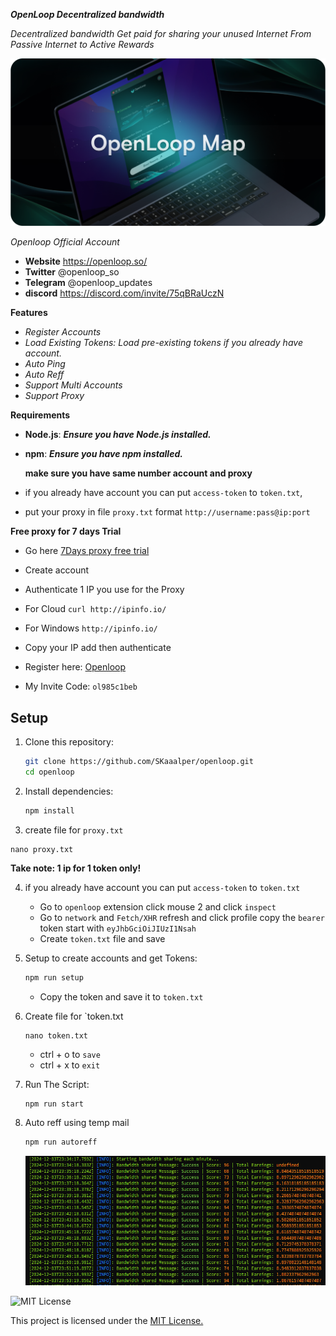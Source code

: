 ***OpenLoop Decentralized bandwidth***

*Decentralized bandwidth Get paid for sharing your unused Internet From Passive Internet to Active Rewards*

![Banner](https://github.com/SKaaalper/Openloop-node/blob/SKaaalper-patch-1/OpenLoopMap.DdU9p2P0.png)


*Openloop Official Account*

- **Website** https://openloop.so/
- **Twitter** @openloop_so
- **Telegram** @openloop_updates
- **discord** https://discord.com/invite/75qBRaUczN


**Features**

- *Register Accounts*
- *Load Existing Tokens: Load pre-existing tokens if you already have account.*
- *Auto Ping*
- *Auto Reff*
- *Support Multi Accounts*
- *Support Proxy*


**Requirements**

- **Node.js**: ***Ensure you have Node.js installed.***
- **npm**: ***Ensure you have npm installed.***


  **make sure you have same number account and proxy**


- if you already have account you can put `access-token` to `token.txt`,

- put your proxy in file `proxy.txt` format `http://username:pass@ip:port`


**Free proxy for 7 days Trial**

- Go here [7Days proxy free trial](https://dashboard.proxyscrape.com/v2/services/premium/ip-authentication/d0a61512-5605-46df-8653-7e7a3d26c830)
- Create account
- Authenticate 1 IP you use for the Proxy
- For Cloud `curl http://ipinfo.io/`
- For Windows `http://ipinfo.io/`
- Copy your IP add then authenticate

- Register here: [Openloop](chrome://extensions/?id=effapmdildnpkiaeghlkicpfflpiambm)
- My Invite Code: `ol985c1beb`


## Setup

1. Clone this repository:
   ```bash
   git clone https://github.com/SKaaalper/openloop.git
   cd openloop
   ```
2. Install dependencies:
   ```bash
   npm install
   ```
3. create file for `proxy.txt`
  ```
  nano proxy.txt
  ```
**Take note: 1 ip for 1 token only!**

4. if you already have account you can put `access-token` to `token.txt`
   - Go to `openloop` extension click mouse 2 and click `inspect`
   - Go to `network` and `Fetch/XHR` refresh and click profile copy the `bearer` token start with `eyJhbGciOiJIUzI1Nsah`
   - Create `token.txt` file and save

5. Setup to create accounts and get Tokens:
   ```bash
   npm run setup
   ```
   - Copy the token and save it to `token.txt`

6. Create file for `token.txt
   ```
   nano token.txt
   ```
   - ctrl + o to `save`
   - ctrl + x to `exit`
   
7. Run The Script:
   ```bash
   npm run start
   ```
8. Auto reff using temp mail
   ```bash
   npm run autoreff
   ```

   ![Banner](https://github.com/SKaaalper/Openloop-node/blob/main/123.png)
   
![MIT License](https://img.shields.io/badge/License-MIT-yellow)

   This project is licensed under the [MIT License.](https://github.com/SKaaalper/Openloop-node/blob/main/LICENSE)
